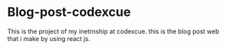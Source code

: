 # Blog-post-codexcue
 This is the project of my inetrnship at codexcue. this is the blog post web that i make by using react js.
